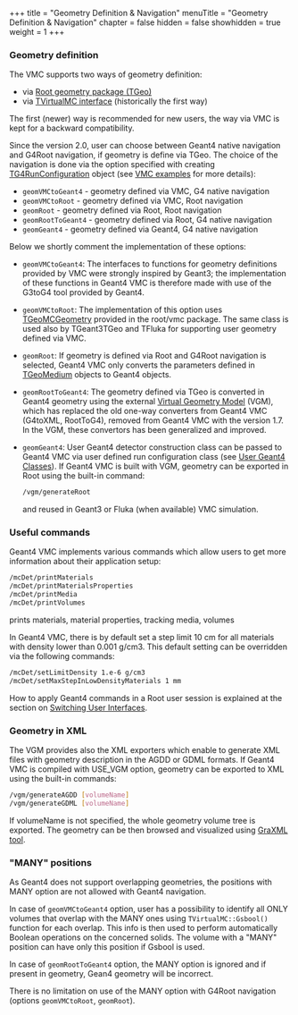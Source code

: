 +++
title = "Geometry Definition & Navigation"
menuTitle = "Geometry Definition & Navigation"
chapter = false
hidden = false
showhidden = true
weight = 1
+++

### Geometry definition

The VMC supports two ways of geometry definition:

- via [Root geometry package (TGeo)](http://root.cern.ch/root/doc/chapter19.pdf)
- via [TVirtualMC interface](https://vmc-project.github.io/vmc/html/classTVirtualMC.html) (historically the first way)

The first (newer) way is recommended for new users, the way via VMC is kept for a backward compatibility.

Since the version 2.0, user can choose between Geant4 native navigation and G4Root navigation, if geometry is define via TGeo. The choice of the navigation is done via the option specified with creating [TG4RunConfiguration](http://ivana.home.cern.ch/ivana/g4vmc_html/classTG4RunConfiguration.html) object (see  [VMC examples](http://ivana.home.cern.ch/ivana/examples_html/index.html) for more details):

- `geomVMCtoGeant4`   - geometry defined via VMC, G4 native navigation
- `geomVMCtoRoot`     - geometry defined via VMC, Root navigation
- `geomRoot`          - geometry defined via Root, Root navigation
- `geomRootToGeant4`  - geometry defined via Root, G4 native navigation
- `geomGeant4`        - geometry defined via Geant4, G4 native navigation

Below we shortly comment the implementation of these options:

- `geomVMCtoGeant4`:
  The interfaces to functions for geometry definitions provided by VMC were strongly inspired by Geant3; the implementation of these functions in Geant4 VMC is therefore made with use of the G3toG4 tool provided by Geant4.</li>

- `geomVMCtoRoot`:
  The implementation of this option uses [TGeoMCGeometry](https://root.cern.ch/doc/master/classTGeoMCGeometry.html) provided in the root/vmc package. The same class is used also by TGeant3TGeo and TFluka for supporting user geometry defined via VMC.

- `geomRoot`:
  If geometry is defined via Root and G4Root navigation is selected, Geant4 VMC only converts the parameters defined in [TGeoMedium](https://root.cern.ch/doc/master/classTGeoMedium.html) objects to Geant4 objects.

- `geomRootToGeant4`:
  The geometry defined via TGeo is converted in Geant4 geometry using the external [Virtual Geometry Model](http://ivana.home.cern.ch/ivana/VGM.html) (VGM), which has replaced the old one-way converters from Geant4 VMC (G4toXML, RootToG4), removed from Geant4 VMC with the version 1.7. In the VGM, these convertors has been generalized and improved.

- `geomGeant4`:
  User Geant4 detector construction class can be passed to Geant4 VMC via user defined run configuration class (see [User Geant4 Classes](/user-guide/geant4_vmc/user-geant4-classes)). If Geant4 VMC is built with VGM, geometry can be exported in Root using the built-in command:
  ```bash
  /vgm/generateRoot
  ```
  and reused in Geant3 or Fluka (when available) VMC simulation.

### Useful commands

Geant4 VMC implements various commands which allow users to get more information about their application setup:
```bash
/mcDet/printMaterials
/mcDet/printMaterialsProperties
/mcDet/printMedia
/mcDet/printVolumes
```
prints materials, material properties, tracking media, volumes

In Geant4 VMC, there is by default set a step limit 10 cm for all materials with density lower than 0.001 g/cm3. This default setting can be overridden via the following commands:
```bash
/mcDet/setLimitDensity 1.e-6 g/cm3
/mcDet/setMaxStepInLowDensityMaterials 1 mm
```

How to apply Geant4 commands in a Root user session is explained at the section on [Switching User Interfaces](/user-guide/geant4_vmc/switching-user-interfaces).

### Geometry in XML

The VGM provides also the XML exporters which enable to generate XML files with geometry description in the AGDD or GDML formats. If Geant4 VMC is compiled with USE_VGM option, geometry can be exported to XML using the built-in commands:
```bash
/vgm/generateAGDD [volumeName]
/vgm/generateGDML [volumeName]
```

If volumeName is not specified, the whole geometry volume tree is exported.
The geometry can be then browsed and visualized using  [GraXML tool](http://hrivnac.home.cern.ch/hrivnac/Activities/Packages/GraXML).

### "MANY" positions

As Geant4 does not support overlapping geometries, the positions with MANY option  are not allowed with Geant4 navigation.

In case of `geomVMCtoGeant4` option, user has a possibility to identify all ONLY volumes that overlap with the MANY ones using `TVirtualMC::Gsbool()` function for each overlap. This info is then used to perform automatically Boolean operations on the concerned solids. The volume with a "MANY" position can have only this position if Gsbool is used.

In case of `geomRootToGeant4` option, the MANY option is ignored and if present in geometry, Gean4 geometry will be incorrect.

There is no limitation on use of the MANY option with G4Root navigation (options `geomVMCtoRoot`, `geomRoot`).
